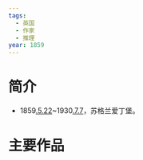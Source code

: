```yaml
---
tags:
  - 英国
  - 作家
  - 推理
year: 1859
---
```

# 简介

- 1859[.5.22](2024-05-22.md)~1930[.7.7](2024-07-07.md)，苏格兰爱丁堡。
# 主要作品

